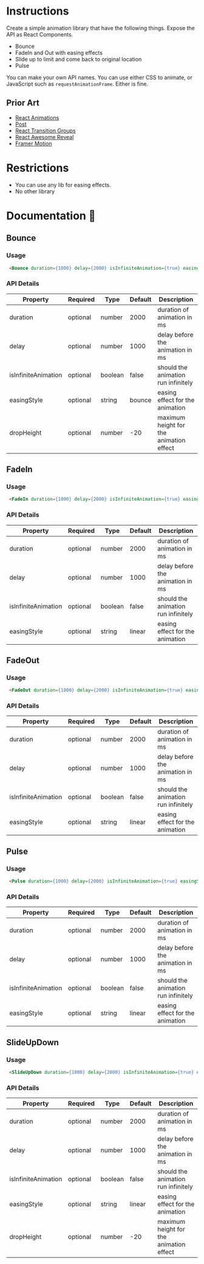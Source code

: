 # Instructions

Create a simple animation library that have the following things. Expose the API as React Components.

- Bounce
- FadeIn and Out with easing effects
- Slide up to limit and come back to original location
- Pulse

You can make your own API names. You can use either CSS to animate, or JavaScript such as `requestAnimationFrame`. Either is fine.

## Prior Art
- [React Animations](https://www.npmjs.com/package/react-animations)
- [Post](https://popmotion.io/pose/api/)
- [React Transition Groups](https://www.npmjs.com/package/react-transition-group)
- [React Awesome Reveal](https://www.npmjs.com/package/react-awesome-reveal)
- [Framer Motion](https://www.framer.com/motion/)

# Restrictions
- You can use any lib for easing effects. 
- No other library

# Documentation 🧾
## Bounce
### Usage
```html
 <Bounce duration={1000} delay={2000} isInfiniteAnimation={true} easingStyle={'bounce'}    dropHeight={-40}> your content here </Bounce>
 ```
 ### API Details
| Property    | Required  |   Type    |   Default |   Description   |
| ----------- | ----------- | --------- | -------- |--------- |
| duration    | optional  | number    | 2000     |   duration of animation in ms
| delay       | optional  | number    | 1000     |   delay before the animation in ms
| isInfiniteAnimation|optional|boolean| false    |   should the animation run infinitely
| easingStyle | optional  | string    | bounce   |   easing effect for the animation
| dropHeight  | optional  | number    | -20     |   maximum height for the animation effect

## FadeIn
### Usage
```html
 <FadeIn duration={1000} delay={2000} isInfiniteAnimation={true} easingStyle={'linear'} > your content here </FadeIn>
 ```
 ### API Details
| Property    | Required  |   Type    |   Default |   Description   |
| ----------- | ----------- | --------- | -------- |--------- |
| duration    | optional  | number    | 2000     |   duration of animation in ms
| delay       | optional  | number    | 1000     |   delay before the animation in ms
| isInfiniteAnimation|optional|boolean| false    |   should the animation run infinitely
| easingStyle | optional  | string    | linear   |   easing effect for the animation

## FadeOut
### Usage
```html
 <FadeOut duration={1000} delay={2000} isInfiniteAnimation={true} easingStyle={'linear'}> your content here </FadeOut>
 ```
 ### API Details
| Property    | Required  |   Type    |   Default |   Description   |
| ----------- | ----------- | --------- | -------- |--------- |
| duration    | optional  | number    | 2000     |   duration of animation in ms
| delay       | optional  | number    | 1000     |   delay before the animation in ms
| isInfiniteAnimation|optional|boolean| false    |   should the animation run infinitely
| easingStyle | optional  | string    | linear   |   easing effect for the animation

## Pulse
### Usage
```html
 <Pulse duration={1000} delay={2000} isInfiniteAnimation={true} easingStyle={'linear'} > your content here </Pulse>
 ```
 ### API Details
| Property    | Required  |   Type    |   Default |   Description   |
| ----------- | ----------- | --------- | -------- |--------- |
| duration    | optional  | number    | 2000     |   duration of animation in ms
| delay       | optional  | number    | 1000     |   delay before the animation in ms
| isInfiniteAnimation|optional|boolean| false    |   should the animation run infinitely
| easingStyle | optional  | string    | linear   |   easing effect for the animation

## SlideUpDown
### Usage
```html
 <SlideUpDown duration={1000} delay={2000} isInfiniteAnimation={true} easingStyle={'linear'}    dropHeight={-40}> your content here </SlideUpDown>
 ```
 ### API Details
| Property    | Required  |   Type    |   Default |   Description   |
| ----------- | ----------- | --------- | -------- |--------- |
| duration    | optional  | number    | 2000     |   duration of animation in ms
| delay       | optional  | number    | 1000     |   delay before the animation in ms
| isInfiniteAnimation|optional|boolean| false    |   should the animation run infinitely
| easingStyle | optional  | string    | linear   |   easing effect for the animation
| dropHeight  | optional  | number    | -20     |   maximum height for the animation effect